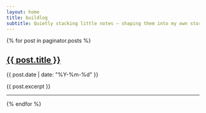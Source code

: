 ```yaml
---
layout: home
title: buildlog
subtitle: Quietly stacking little notes — shaping them into my own story.
---
```


{% for post in paginator.posts %}
  <h2><a href="{{ post.url | relative_url }}">{{ post.title }}</a></h2>
  <p>{{ post.date | date: "%Y-%m-%d" }}</p>
  <p>{{ post.excerpt }}</p>
  <hr />
{% endfor %}